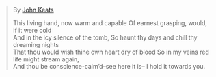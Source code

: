 
> By [John Keats](https://www.poetryfoundation.org/poets/john-keats) 
> 
> This living hand, now warm and capable
> Of earnest grasping, would, if it were cold  
> And in the icy silence of the tomb, 
> So haunt thy days and chill thy dreaming nights  
> That thou would wish thine own heart dry of blood
> So in my veins red life might stream again,  
> And thou be conscience-calm’d–see here it is–
> I hold it towards you.

